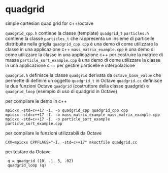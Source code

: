 # quadgrid
simple cartesian quad grid for c++/octave

`quadgrid_cpp.h`            contiene la classe (template) `quadgrid_t`
`particles.h`               contiene la classe `particles_t` che rappresenta un insieme di particelle distribuite nella griglia
`quadgrid_cpp.cpp`          è una demo di come utilizzare la classe in una applicazione c++
`mass_matrix_example.cpp`   è una demo di come utilizzare la classe in una applicazione c++ per costruire la matrice di massa
`particle_sort_example.cpp` è una demo di come utilizzare la classe in una applicazione c++ per gestire particelle e interpolazione

`quadgrid.h`          definisce la classe `quadgrid` derivata da `octave_base_value` che permette di definire un oggetto `quadgrid_t` in Octave
`quadgrid.cc`         definisce le due funzioni Octave `quadgrid` (costruttore della classe quadgrid) e `quadgrid_loop` (esempio di uso di quadgrid in Octave)

per compilare le demo in c++

    mpicxx -std=c++17 -I. -o quadgrid_cpp quadgrid_cpp.cpp 
    mpicxx -std=c++17 -I. -o mass_matrix_example mass_matrix_example.cpp
    mpicxx -std=c++17 -I. -o particle_sort_example particle_sort_example.cpp 
    
per compilare le funzioni utilizzabili da Octave

    CXX=mpicxx CPPFLAGS="-I. -std=c++17" mkoctfile quadgrid.cc 
    
per testare da Octave

     q = quadgrid (10, .1, 5, .02)
     quadgrid_loop (q)
     
